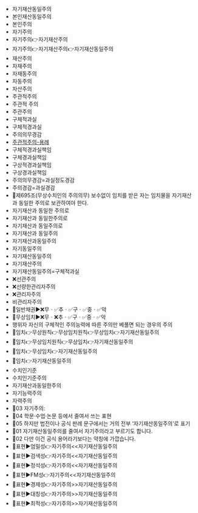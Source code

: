 - 자기재산동일주의
- 본인재산동일주의
- 본인주의
- 자기주의
- 자기주의👉자기재산주의
- 자기주의👉자기재산주의👉자기재산동일주의
- 재산주의
- 자재주의
- 자재동주의
- 자동주의
- 자산주의
- 주관적주의
- 주관적 주의
- 주관주의
- 구체적과실
- 구체적경과실
- 주의의무경감
- [주관적주의-용례](http://www.jejunews.com/news/articleView.html?idxno=65614)
- 구체적경과실책임
- 구체경과실책임
- 구상적경과실책임
- 구상경과실책임
- 주의의무경감=과실정도경감
- 주의경감=과실경감
- 📌제695조(무상수치인의 주의의무) 보수없이 임치를 받은 자는 임치물을 자기재산과 동일한 주의로 보관하여야 한다.
- 자기재산과 동일한 주의로
- 자기재산과 동일한주의로
- 자기재산과 동일주의로
- 자기재산과 동일주의
- 자기재산과동일주의
- 자기동일주의
- 자기재산동일주의
- 자기재산주의
- 자기재산동일주의=구체적과실
- ❌선관주의
- ❌선량한관리자주의
- ❌관리자주의
- 비관리자주의
- 📌일반채권▶️❌무ㆍ✅추ㆍ✅구ㆍ✅중ㆍ✅악
- 📌무상임치▶️❌무ㆍ❌추ㆍ✅구ㆍ✅중ㆍ✅악
- 행위자 자신의 구체적인 주의능력에 따른 주의만 베풀면 되는 경우의 주의
- 🔎임치👉무상원칙👉무상임치원칙👉무상임치👉자기재산동일주의
- 🔎임치👉무상임치원칙👉무상임치👉자기재산동일주의
- 🔎임치👉무상임치👉자기재산동일주의
- 🔎임치👉자기재산동일주의
- 수치인기준
- 수치인기준주의
- 자기재산과동일한주의
- 자기능력주의
- 자력주의
- 📄03 자기주의: 
- 📄04 학문·수업·논문 등에서 줄여서 쓰는 표현
- 📄05 하지만 법전이나 공식 판례 문구에서는 거의 전부 ‘자기재산동일주의’로 표기
- 📄01 자기재산동일주의를 줄여서 자기주의라고 부르기도 합니다.
- 📄02 다만 이건 공식 용어라기보다는 약칭에 가깝습니다.
- 📌표현▶️엄밀성👉자기주의<<자기재산동일주의
- 📌표현▶️검색성👉자기주의<<자기재산동일주의
- 📌표현▶️정석성👉자기주의<<자기재산동일주의
- 📌표현▶️FM성👉자기주의<<자기재산동일주의
- 📌표현▶️경제성👉자기주의>>자기재산동일주의
- 📌표현▶️대칭성👉자기주의>>자기재산동일주의
- 📌표현▶️최적성👉자기주의>>자기재산동일주의